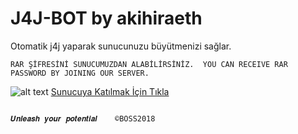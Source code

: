 # J4J-BOT by akihiraeth
Otomatik j4j yaparak sunucunuzu büyütmenizi sağlar.

`RAR ŞİFRESİNİ SUNUCUMUZDAN ALABİLİRSİNİZ. 
YOU CAN RECEIVE RAR PASSWORD BY JOINING OUR SERVER.`


![alt text](https://cdn.discordapp.com/icons/462008497588928528/ff18e2af9a1a6b14df7fe9d50f3d9314.webp) [Sunucuya Katılmak İçin Tıkla](https://discord.gg/phrBpeqk8s)  

                                                                          𝑼𝒏𝒍𝒆𝒂𝒔𝒉 𝒚𝒐𝒖𝒓 𝒑𝒐𝒕𝒆𝒏𝒕𝒊𝒂𝒍    ©BOSS2018
                                                             
                                                             
                                                             
                                                             
                                                             
